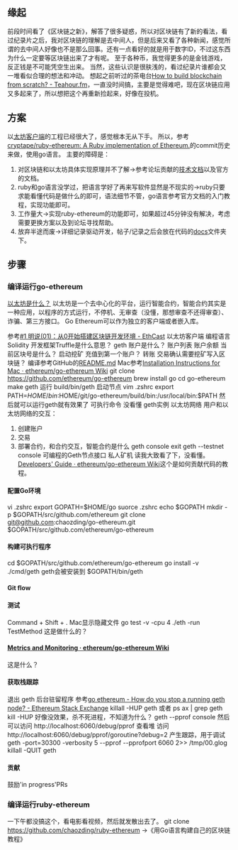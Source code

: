## 缘起
前段时间看了《区块链之新》，解答了很多疑惑，所以对区块链有了新的看法，看过纪录片之后，我对区块链的理解是去中间人，但是后来又看了各种新闻，感觉所谓的去中间人好像也不是那么回事。还有一点看好的就是用于数字ID，不过这东西为什么一定要等区块链出来了才有呢。
至于各种币，我觉得更多的是金钱游戏，反正钱是不可能凭空生出来。
当然，这些认识是很肤浅的，看过纪录片谁都会又一堆看似合理的想法和冲动。
想起之前听过的茶电台[How to build blockchain from scratch? - Teahour.fm](http://teahour.fm/2018/07/08/how-to-build-blockchain-from-scratch.html)，一直没时间搞，主要是觉得难吧，现在区块链应用又多起来了，所以想把这个再重新捡起来，好像在投机。 

## 方案
以[太坊客户端](https://github.com/ethereum/go-ethereum)的工程已经很大了，感觉根本无从下手。
所以，参考[cryptape/ruby-ethereum: A Ruby implementation of Ethereum.](https://github.com/cryptape/ruby-ethereum)的commit历史来做，使用go语言。
主要的障碍是：
1. 对区块链和以太坊具体实现原理并不了解->参考论坛贡献的[技术文档](http://8btc.com/doc-doc.html)以及官方的文档。
2. ruby和go语言没学过，把语言学好了再来写软件显然是不现实的->ruby只要求能看懂代码是做什么的即可，语法细节不管，go语言参考官方文档的入门教程，实现功能即可。
3. 工作量大->实现ruby-ethereum的功能即可，如果超过45分钟没有解决，考虑需要更换方案以及到论坛寻找帮助。
4. 放弃半途而废->详细记录驱动开发，帖子/记录之后会放在代码的[docs](https://github.com/chaozding/go-ethereum-toy/docs)文件夹下。

## 步骤
### 编译运行go-ethereum
[以太坊是什么？](https://ethereum.github.io/go-ethereum/)
以太坊是一个去中心化的平台，运行智能合约，智能合约其实是一种应用，以程序的方式运行，不停机、无审查（没懂，那想审查不还得审查）、诈骗、第三方接口。
Go Ethereum可以作为独立的客户端或者嵌入库。

参考[#1 明说(01)：从0开始搭建区块链开发环境 - EthCast](http://ethcast.com/v1)
以太坊客户端
编程语言Solidity
开发框架Truffle是什么意思？
geth
账户是什么？
账户列表
账户余额
当前区块号是什么？
启动挖矿
充值到第一个账户？
转账
交易确认需要挖矿写入区块链？
编译参考GitHub的[README.md](https://github.com/ethereum/go-ethereum)
Mac参考[Installation Instructions for Mac · ethereum/go-ethereum Wiki](https://github.com/ethereum/go-ethereum/wiki/Installation-Instructions-for-Mac)
git clone https://github.com/ethereum/go-ethereum
brew install go
cd go-ethereum
make geth
运行  build/bin/geth 启动节点
vim .zshrc
export PATH=$HOME/bin:$HOME/git/go-ethereum/build/bin:/usr/local/bin:$PATH
然后就可以运行geth就有效果了
可执行命令
没看懂
geth实例
以太坊网络
用户和以太坊网络的交互：
1. 创建账户
2. 交易
3. 部署合约，和合约交互，智能合约是什么
geth console
exit
geth --testnet console
可编程的Geth节点接口
私人矿机
读我大致看了下，没看懂。
[Developers' Guide · ethereum/go-ethereum Wiki](https://github.com/ethereum/go-ethereum/wiki/Developers'-Guide)这个是如何贡献代码的教程。
#### 配置Go环境
vi .zshrc
export GOPATH=$HOME/go
suorce .zshrc
echo $GOPATH
mkdir -p $GOPATH/src/github.com/ethereum
git clone git@github.com:chaozding/go-ethereum.git $GOPATH/src/github.com/ethereum/go-ethereum
#### 构建可执行程序
cd $GOPATH/src/github.com/ethereum/go-ethereum
go install -v ./cmd/geth
geth会被安装到 $GOPATH/bin/geth
#### Git flow
#### 测试
Command + Shift + . Mac显示隐藏文件
go test -v -cpu 4 ./eth -run TestMethod 这是做什么的？
#### [Metrics and Monitoring · ethereum/go-ethereum Wiki](https://github.com/ethereum/go-ethereum/wiki/Metrics-and-Monitoring)
这是什么？
#### 获取栈跟踪
退出 geth 后台驻留程序
参考[go ethereum - How do you stop a running geth node? - Ethereum Stack Exchange](https://ethereum.stackexchange.com/questions/709/how-do-you-stop-a-running-geth-node)
killall -HUP geth
或者
ps ax | grep geth
kill -HUP <pid>
好像没效果，杀不死进程，不知道为什么？
geth --pprof console
然后可以访问 http://localhost:6060/debug/pprof 查看堆
访问 http://localhost:6060/debug/pprof/goroutine?debug=2 产生跟踪，用于调试 
geth -port=30300 -verbosity 5 --pprof --pprofport 6060 2>> /tmp/00.glog
killall -QUIT geth
#### 贡献
鼓励'in progress'PRs
### 编译运行ruby-ethereum
一下午都没搞这个，看电影看视频，然后就发散出去了。
git clone https://github.com/chaozding/ruby-ethereum
->《用Go语言构建自己的区块链教程》